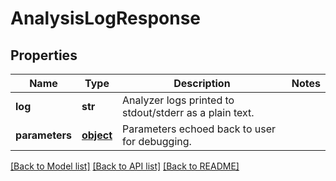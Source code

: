 # AnalysisLogResponse

## Properties
Name | Type | Description | Notes
------------ | ------------- | ------------- | -------------
**log** | **str** | Analyzer logs printed to stdout/stderr as a plain text. |
**parameters** | [**object**](.md) | Parameters echoed back to user for debugging. |

[[Back to Model list]](../README.md#documentation-for-models) [[Back to API list]](../README.md#documentation-for-api-endpoints) [[Back to README]](../README.md)
